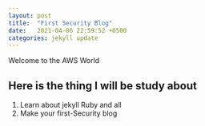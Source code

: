 ```yaml
---
layout: post
title:  "First Security Blog"
date:   2021-04-06 22:59:52 +0500
categories: jekyll update
---
```

Welcome to the AWS World

## Here is the thing I will be study about
1. Learn about jekyll Ruby and all
2. Make your first-Security blog